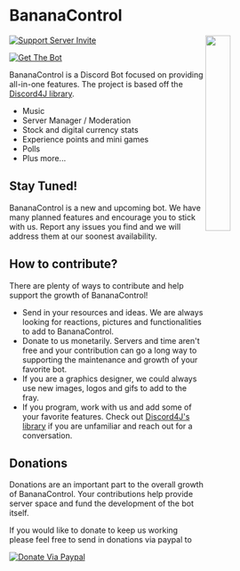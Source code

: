 # BananaControl
<a href="https://"><img align="right" src="https://raw.githubusercontent.com/DigitalRonin8/bananacontrol-web/master/public/BananaControl_Logo.png" width=30%></a>

[![Support Server Invite](https://img.shields.io/discord/712773497885163582.svg?color=7289da&label=BananaControl&logo=discord&style=flat-square)](https://discord.gg/FFP2BuSaUr)

[![Get The Bot](https://img.shields.io/badge/Get%20BananaControl-v1.0.0--alpha.5-orange)](https://discordapp.com/oauth2/authorize?client_id=712097790561615912&scope=bot)

BananaControl is a Discord Bot focused on providing all-in-one features.  The project is based off the  [Discord4J library](https://github.com/Discord4J/Discord4J/blob/master/README.md). 
 
* Music
* Server Manager / Moderation
* Stock and digital currency stats
* Experience points and mini games
* Polls
* Plus more...

## Stay Tuned!

BananaControl is a new and upcoming bot.  We have many planned features and encourage you to stick with us. Report any issues you find and we will address them at our soonest availability.

## How to contribute?

There are plenty of ways to contribute and help support the growth of BananaControl!

* Send in your resources and ideas.  We are always looking for reactions, pictures and functionalities to add to BananaControl.
* Donate to us monetarily.  Servers and time aren't free and your contribution can go a long way to supporting the maintenance and growth of your favorite bot.
* If you are a graphics designer, we could always use new images, logos and gifs to add to the fray.
* If you program, work with us and add some of your favorite features. Check out [Discord4J's library](https://github.com/Discord4J/Discord4J/blob/master/README.md) if you are unfamiliar and reach out for a conversation.

## Donations

Donations are an important part to the overall growth of BananaControl.  Your contributions help provide server space and fund the development of the bot itself. 

If you would like to donate to keep us working please feel free to send in donations via paypal to 

[![Donate Via Paypal](https://img.shields.io/badge/Donate%20Via%20Paypal-steelblue)](https://)





